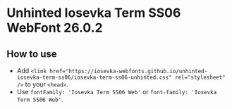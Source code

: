 # Unhinted Iosevka Term SS06 WebFont 26.0.2

## How to use

- Add `<link href="https://iosevka-webfonts.github.io/unhinted-iosevka-term-ss06/iosevka-term-ss06-unhinted.css" rel="stylesheet" />` to your `<head>`.
- Use `fontFamily: 'Iosevka Term SS06 Web'` or `font-family: 'Iosevka Term SS06 Web'`.
